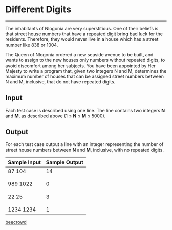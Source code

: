 # Different Digits

---

The inhabitants of Nlogonia are very superstitious. One of their beliefs is that street house numbers that have a repeated digit bring bad luck for the residents. Therefore, they would never live in a house which has a street number like 838 or 1004.

The Queen of Nlogonia ordered a new seaside avenue to be built, and wants to assign to the new houses only numbers without repeated digits, to avoid discomfort among her subjects. You have been appointed by Her Majesty to write a program that, given two integers N and M, determines the maximum number of houses that can be assigned street numbers between N and M, inclusive, that do not have repeated digits.

## Input

Each test case is described using one line. The line contains two integers **N** and **M**, as described above (1 ≤ **N** ≤ **M** ≤ 5000).

## Output

For each test case output a line with an integer representing the number of street house numbers between **N** and **M**, inclusive, with no repeated digits.

| Sample Input                                         | Sample Output                 |
| ---------------------------------------------------- | ----------------------------- |
| 87 104<br><br>989 1022<br><br>22 25<br><br>1234 1234 | 14<br><br>0<br><br>3<br><br>1 |

[beecrowd](https://www.beecrowd.com.br/judge/en/problems/view/1285)
